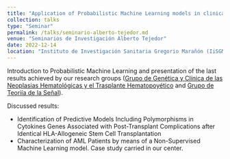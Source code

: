 ```yaml
---
title: "Application of Probabilistic Machine Learning models in clinical research. Case studies carried by our research group."
collection: talks
type: "Seminar"
permalink: /talks/seminario-alberto-tejedor.md
venue: "Seminarios de Investigación Alberto Tejedor"
date: 2022-12-14
location: "Instituto de Investigación Sanitaria Gregorio Marañón (IiSGM), Madrid, Spain"
---
```


Introduction to Probabilistic Machine Learning and presentation of the last results achieved by our research groups 
([Grupo de Genética y Clínica de las Neoplasias Hematológicas y el Trasplante Hematopoyético](https://www.iisgm.com/investigacion/areas-de-investigacion/area-6-oncologia-traslacional/grupo-3-genetica-y-clinica-de-las-neoplasias-hematologicas-y-el-trasplante-hematopoyetico/)
and [Grupo de Teoriía de la Señal](https://gts.tsc.uc3m.es/)).

Discussed results:
- Identification of Predictive Models Including Polymorphisms in Cytokines Genes Associated with Post-Transplant Complications after Identical HLA-Allogeneic Stem Cell Transplantation
- Characterization of AML Patients by means of a Non-Supervised Machine Learning model. Case study carried in our center.